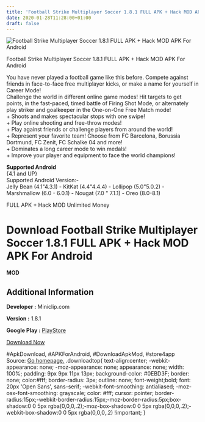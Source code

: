 ```yaml
---
title: 'Football Strike Multiplayer Soccer 1.8.1 FULL APK + Hack MOD APK For Android'
date: 2020-01-28T11:28:00+01:00
draft: false
---
```


![Football Strike Multiplayer Soccer 1.8.1 FULL APK + Hack MOD APK For Android](https://i2.wp.com/apkhome.net/wp-content/uploads/2018/06/Football-Strike-Multiplayer-Soccer-1.8.1.png "Football Strike Multiplayer Soccer 1.8.1 FULL APK + Hack MOD APK For Android")

  

Football Strike Multiplayer Soccer 1.8.1 FULL APK + Hack MOD APK For Android

You have never played a football game like this before. Compete against friends in face-to-face free multiplayer kicks, or make a name for yourself in Career Mode!  
Challenge the world in different online game modes! Hit targets to get points, in the fast-paced, timed battle of Firing Shot Mode, or alternately play striker and goalkeeper in the One-on-One Free Match mode!  
\+ Shoots and makes spectacular stops with one swipe!  
\+ Play online shooting and free-throw modes!  
\+ Play against friends or challenge players from around the world!  
\+ Represent your favorite team! Choose from FC Barcelona, Borussia Dortmund, FC Zenit, FC Schalke 04 and more!  
\+ Dominates a long career mode to win medals!  
\+ Improve your player and equipment to face the world champions!

**Supported Android**  
{4.1 and UP}  
Supported Android Version:-  
Jelly Bean (4.1"4.3.1) - KitKat (4.4"4.4.4) - Lollipop (5.0"5.0.2) - Marshmallow (6.0 - 6.0.1) - Nougat (7.0 " 7.1.1) - Oreo (8.0-8.1)

FULL APK + Hack MOD Unlimited Money

Download Football Strike Multiplayer Soccer 1.8.1 FULL APK + Hack MOD APK For Android
=====================================================================================

**MOD**

Additional Information
----------------------

**Developer :** Miniclip.com

**Version :** 1.8.1

**Google Play :** [PlayStore](https://play.google.com/store/apps/details?id=com.miniclip.footballstrike)

  

[Download Now](https://store4app.co/post/football-strike-multiplayer-soccer-1-8-1-full-apk-hack-mod-apk-for-android_1573671381)

  
#ApkDownload, #APKForAndroid, #DownloadApkMod, #store4app  
Source: [Go homepage.](https://store4app.co/post/football-strike-multiplayer-soccer-1-8-1-full-apk-hack-mod-apk-for-android_1573671381) .downloadtop{ text-align:center; -webkit-appearance: none; -moz-appearance: none; appearance: none; width: 100%; padding: 9px 9px 11px 13px; background-color: #0EBD3F; border: none; color:#fff; border-radius: 3px; outline: none; font-weight;bold; font: 20px 'Open Sans', sans-serif; -webkit-font-smoothing: antialiased; -moz-osx-font-smoothing: grayscale; color: #fff; cursor: pointer; border-radius:15px;-webkit-border-radius:15px;-moz-border-radius:5px;box-shadow:0 0 5px rgba(0,0,0,.2);-moz-box-shadow:0 0 5px rgba(0,0,0,.2);-webkit-box-shadow:0 0 5px rgba(0,0,0,.2) !important; }